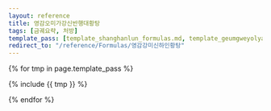 ```yaml
---
layout: reference
title: 영감오미가강신반행대황탕
tags: [금궤요략, 처방]
template_pass: [template_shanghanlun_formulas.md, template_geumgweyolyag_formulas.md, template_etc_formulas.md]
redirect_to: "/reference/Formulas/영감강미신하인황탕"
---
```


{% for tmp in page.template_pass %}

{% include {{ tmp }} %}

{% endfor %}
